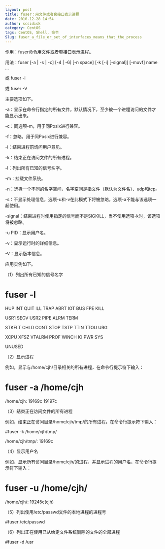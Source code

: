 ```yaml
---
layout: post
title: fuser：用文件或者套接口表示进程
date: 2010-12-28 14:54
author: scsidisk
category: CentOS
tags: CentOS, Shell, 命令
Slug: fuser_a_file_or_set_of_interfaces_means_that_the_process
---
```


作用：fuser命令用文件或者套接口表示进程。

用法：fuser [-a | -s | -c] [-4 | -6] [-n space] [-k [-i] [-signal]]
[-muvf] name …

或 fuser -l

或 fuser -V

主要选项如下。

-a：显示在命令行指定的所有文件，默认情况下，至少被一个进程访问的文件才能显示出来。

-c：同选项-m，用于同Posix进行兼容。

-f：忽略，用于同Posix进行兼容。

-i：结束进程前询问用户意见。

-k：结束正在访问文件的所有进程。

-l：列出所有已知的信号名字。

-m：挂载文件系统。

-n<space>：选择一个不同的名字空间，名字空间是指文件（默认为文件名）、udp和tcp。

-s：不显示处理信息，选项-u和-v在此模式下将被忽略，选项-a不能与该选项一起使用。

-signal：结束进程时使用指定的信号而不是SIGKILL，当不使用选项-k时，该选项将被忽略。

-u PID：显示用户名。

-v：显示运行时的详细信息。

-V：显示版本信息。

应用实例如下。

（1）列出所有已知的信号名字

# fuser -l

HUP INT QUIT ILL TRAP ABRT IOT BUS FPE KILL

USR1 SEGV USR2 PIPE ALRM TERM

STKFLT CHLD CONT STOP TSTP TTIN TTOU URG

XCPU XFSZ VTALRM PROF WINCH IO PWR SYS

UNUSED

（2）显示进程

例如，显示与/home/cjh/目录相关的所有进程，在命令行提示符下输入：

# fuser -a /home/cjh

/home/cjh: 19169c 19197c

（3）结束正在访问文件的所有进程

例如，结束正在访问目录/home/cjh/tmp/的所有进程，在命令行提示符下输入：

#fuser -k /home/cjh/tmp/

/home/cjh/tmp/: 19169c

（4）显示用户名

例如，显示所有访问目录/home/cjh/的进程，并显示进程的用户名，在命令行提示符下输入：

# fuser -u /home/cjh/

/home/cjh/: 19245c(cjh)

（5）列出使用/etc/passwd文件的本地进程的进程号

#fuser /etc/passwd

（6）列出正在使用已从给定文件系统删除的文件的全部进程

#fuser -d /usr


